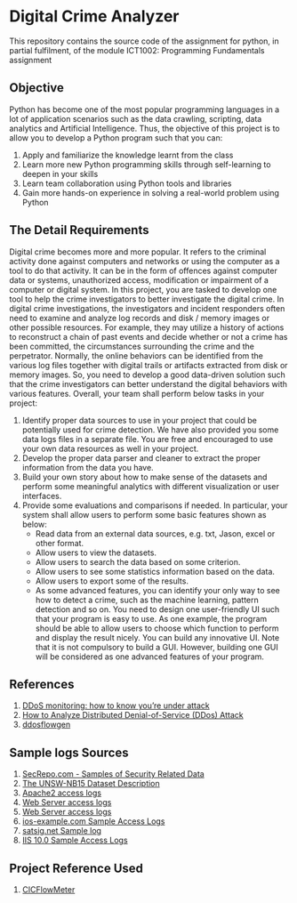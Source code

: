# Digital Crime Analyzer
This repository contains the source code of the assignment for python, in partial fulfilment, of the module ICT1002: Programming Fundamentals assignment

## Objective
Python has become one of the most popular programming languages in a lot of application scenarios such as the data crawling, scripting, data analytics and Artificial Intelligence. Thus, the objective of this project is to allow you to develop a Python program such that you can:
1. Apply and familiarize the knowledge learnt from the class
2. Learn more new Python programming skills through self-learning to deepen in your skills
3. Learn team collaboration using Python tools and libraries
4. Gain more hands-on experience in solving a real-world problem using Python

## The Detail Requirements
Digital crime becomes more and more popular. It refers to the criminal activity done against computers and networks or using the computer as a tool to do that activity. It can be in the form of offences against computer data or systems, unauthorized access, modification or impairment of a computer or digital system.
In this project, you are tasked to develop one tool to help the crime investigators to better investigate the digital crime. In digital crime investigations, the investigators and incident responders often need to examine and analyze log records and disk / memory images or other possible resources. For example, they may utilize a history of actions to reconstruct a chain of past events and decide whether or not a crime has been committed, the circumstances surrounding the crime and the perpetrator. Normally, the online behaviors can be identified from the various log files together with digital trails or artifacts extracted from disk or memory images. So, you need to develop a good data-driven solution such that the crime investigators can better understand the digital behaviors with various features.
Overall, your team shall perform below tasks in your project:
1. Identify proper data sources to use in your project that could be potentially used for crime detection. We have also provided you some data logs files in a separate file. You are free and encouraged to use your own data resources as well in your project.
2. Develop the proper data parser and cleaner to extract the proper information from the data you have.
3. Build your own story about how to make sense of the datasets and perform some meaningful analytics with different visualization or user interfaces.
4. Provide some evaluations and comparisons if needed.
In particular, your system shall allow users to perform some basic features shown as below:
    * Read data from an external data sources, e.g. txt, Jason, excel or other format.
    * Allow users to view the datasets.
    * Allow users to search the data based on some criterion.
    * Allow users to see some statistics information based on the data.
    * Allow users to export some of the results.
    * As some advanced features, you can identify your only way to see how to detect a crime, such
as the machine learning, pattern detection and so on.
You need to design one user-friendly UI such that your program is easy to use. As one example, the
program should be able to allow users to choose which function to perform and display the result
nicely. You can build any innovative UI. Note that it is not compulsory to build a GUI. However,
building one GUI will be considered as one advanced features of your program.

## References
1.  [DDoS monitoring: how to know you’re under attack](https://www.loggly.com/blog/ddos-monitoring-how-to-know-youre-under-attack/)
2.  [How to Analyze Distributed Denial-of-Service (DDos) Attack](https://kukuruku.co/post/some-useful-commands-to-use-during-ddos/)
3.  [ddosflowgen](https://github.com/GaloisInc/ddosflowgen)

## Sample logs Sources
1.  [SecRepo.com - Samples of Security Related Data](http://www.secrepo.com/)
2.  [The UNSW-NB15 Dataset Description](https://www.unsw.adfa.edu.au/unsw-canberra-cyber/cybersecurity/ADFA-NB15-Datasets/)
3.  [Apache2 access logs](http://www.thierrysigg.com/piwik/plugins/VisitorGenerator/data/access.log)
4.  [Web Server access logs](http://www.redmine.or.kr/attachments/65/access.log)
5.  [Web Server access logs](https://www.todaynewsportal.com/access.log)
6.  [ios-example.com Sample Access Logs](https://pajda.fit.vutbr.cz/ios/ios-19-1-logs/blob/master/ios-example.com.access.log)
7.  [satsig.net Sample log](http://www.satsig.net/logfile.htm)
8.  [IIS 10.0 Sample Access Logs](https://www.site-logfile-explorer.com/logfile-samples/u_ex171118-sample.txt)

## Project Reference Used
1.  [CICFlowMeter](https://www.unb.ca/cic/research/applications.html#CICFlowMeter)

